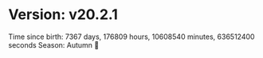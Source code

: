 # Version: v20.2.1
Time since birth: 7367 days, 176809 hours, 10608540 minutes, 636512400 seconds
Season: Autumn 🍁
